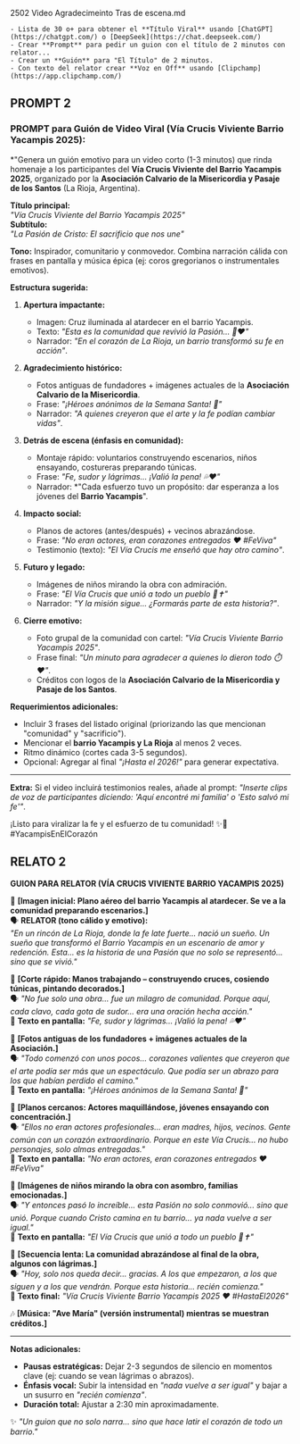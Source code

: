 2502 Video Agradecimeinto Tras de escena.md

    - Lista de 30 o+ para obtener el **Título Viral** usando [ChatGPT](https://chatgpt.com/) o [DeepSeek](https://chat.deepseek.com/)
    - Crear **Prompt** para pedir un guion con el título de 2 minutos con relator...
    - Crear un **Guión** para "El Título" de 2 minutos.
    - Con texto del relator crear **Voz en Off** usando [Clipchamp](https://app.clipchamp.com/)

## PROMPT 2

### **PROMPT para Guión de Video Viral (Vía Crucis Viviente Barrio Yacampis 2025):**  
*"Genera un guión emotivo para un video corto (1-3 minutos) que rinda homenaje a los participantes del **Vía Crucis Viviente del Barrio Yacampis 2025**, organizado por la **Asociación Calvario de la Misericordia y Pasaje de los Santos** (La Rioja, Argentina).  

**Título principal:**  
*"Vía Crucis Viviente del Barrio Yacampis 2025"*  
**Subtítulo:**  
*"La Pasión de Cristo: El sacrificio que nos une"*  

**Tono:** Inspirador, comunitario y conmovedor. Combina narración cálida con frases en pantalla y música épica (ej: coros gregorianos o instrumentales emotivos).  

**Estructura sugerida:**  

1. **Apertura impactante:**  
   - Imagen: Cruz iluminada al atardecer en el barrio Yacampis.  
   - Texto: *"Esta es la comunidad que revivió la Pasión… 👀❤️"*  
   - Narrador: *"En el corazón de La Rioja, un barrio transformó su fe en acción"*.  

2. **Agradecimiento histórico:**  
   - Fotos antiguas de fundadores + imágenes actuales de la **Asociación Calvario de la Misericordia**.  
   - Frase: *"¡Héroes anónimos de la Semana Santa! 🌟"*  
   - Narrador: *"A quienes creyeron que el arte y la fe podían cambiar vidas"*.  

3. **Detrás de escena (énfasis en comunidad):**  
   - Montaje rápido: voluntarios construyendo escenarios, niños ensayando, costureras preparando túnicas.  
   - Frase: *"Fe, sudor y lágrimas… ¡Valió la pena! 💦❤️"*  
   - Narrador: *"Cada esfuerzo tuvo un propósito: dar esperanza a los jóvenes del **Barrio Yacampis**".  

4. **Impacto social:**  
   - Planos de actores (antes/después) + vecinos abrazándose.  
   - Frase: *"No eran actores, eran corazones entregados ❤️ #FeViva"*  
   - Testimonio (texto): *"El Vía Crucis me enseñó que hay otro camino"*.  

5. **Futuro y legado:**  
   - Imágenes de niños mirando la obra con admiración.  
   - Frase: *"El Vía Crucis que unió a todo un pueblo 🤝✝️"*  
   - Narrador: *"Y la misión sigue… ¿Formarás parte de esta historia?"*.  

6. **Cierre emotivo:**  
   - Foto grupal de la comunidad con cartel: *"Vía Crucis Viviente Barrio Yacampis 2025"*.  
   - Frase final: *"Un minuto para agradecer a quienes lo dieron todo ⏱️❤️"*.  
   - Créditos con logos de la **Asociación Calvario de la Misericordia y Pasaje de los Santos**.  

**Requerimientos adicionales:**  
- Incluir 3 frases del listado original (priorizando las que mencionan "comunidad" y "sacrificio").  
- Mencionar el **barrio Yacampis y La Rioja** al menos 2 veces.  
- Ritmo dinámico (cortes cada 3-5 segundos).  
- Opcional: Agregar al final *"¡Hasta el 2026!"* para generar expectativa.  

---  

**Extra:** Si el video incluirá testimonios reales, añade al prompt: *"Inserte clips de voz de participantes diciendo: *'Aquí encontré mi familia'* o *'Esto salvó mi fe'*"*.  

¡Listo para viralizar la fe y el esfuerzo de tu comunidad! ✨🎥 #YacampisEnElCorazón


## RELATO 2

**GUION PARA RELATOR (VÍA CRUCIS VIVIENTE BARRIO YACAMPIS 2025)**  

🎥 **[Imagen inicial: Plano aéreo del barrio Yacampis al atardecer. Se ve a la comunidad preparando escenarios.]**  
🗣 **RELATOR (tono cálido y emotivo):**  
*"En un rincón de La Rioja, donde la fe late fuerte... nació un sueño. Un sueño que transformó el Barrio Yacampis en un escenario de amor y redención. Esta... es la historia de una Pasión que no solo se representó... sino que se vivió."*  

🎥 **[Corte rápido: Manos trabajando – construyendo cruces, cosiendo túnicas, pintando decorados.]**  
🗣 *"No fue solo una obra... fue un milagro de comunidad. Porque aquí, cada clavo, cada gota de sudor... era una oración hecha acción."*  
📌 **Texto en pantalla:** *"Fe, sudor y lágrimas… ¡Valió la pena! 💦❤️"*  

🎥 **[Fotos antiguas de los fundadores + imágenes actuales de la Asociación.]**  
🗣 *"Todo comenzó con unos pocos... corazones valientes que creyeron que el arte podía ser más que un espectáculo. Que podía ser un abrazo para los que habían perdido el camino."*  
📌 **Texto en pantalla:** *"¡Héroes anónimos de la Semana Santa! 🌟"*  

🎥 **[Planos cercanos: Actores maquillándose, jóvenes ensayando con concentración.]**  
🗣 *"Ellos no eran actores profesionales... eran madres, hijos, vecinos. Gente común con un corazón extraordinario. Porque en este Vía Crucis... no hubo personajes, solo almas entregadas."*  
📌 **Texto en pantalla:** *"No eran actores, eran corazones entregados ❤️ #FeViva"*  

🎥 **[Imágenes de niños mirando la obra con asombro, familias emocionadas.]**  
🗣 *"Y entonces pasó lo increíble... esta Pasión no solo conmovió... sino que unió. Porque cuando Cristo camina en tu barrio... ya nada vuelve a ser igual."*  
📌 **Texto en pantalla:** *"El Vía Crucis que unió a todo un pueblo 🤝✝️"*  

🎥 **[Secuencia lenta: La comunidad abrazándose al final de la obra, algunos con lágrimas.]**  
🗣 *"Hoy, solo nos queda decir... gracias. A los que empezaron, a los que siguen y a los que vendrán. Porque esta historia... recién comienza."*  
📌 **Texto final:** *"Vía Crucis Viviente Barrio Yacampis 2025 ❤️ #HastaEl2026"*  

🎶 **[Música: "Ave María" (versión instrumental) mientras se muestran créditos.]**  

---  
**Notas adicionales:**  
- **Pausas estratégicas:** Dejar 2-3 segundos de silencio en momentos clave (ej: cuando se vean lágrimas o abrazos).  
- **Énfasis vocal:** Subir la intensidad en *"nada vuelve a ser igual"* y bajar a un susurro en *"recién comienza"*.  
- **Duración total:** Ajustar a 2:30 min aproximadamente.  

✨ *"Un guion que no solo narra... sino que hace latir el corazón de todo un barrio."*